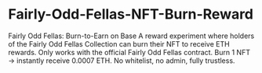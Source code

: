 # Fairly-Odd-Fellas-NFT-Burn-Reward
Fairly Odd Fellas: Burn-to-Earn on Base A reward experiment where holders of the Fairly Odd Fellas Collection can burn their NFT to receive ETH rewards.  Only works with the official Fairly Odd Fellas contract.  Burn 1 NFT → instantly receive 0.0007 ETH.  No whitelist, no admin, fully trustless.
